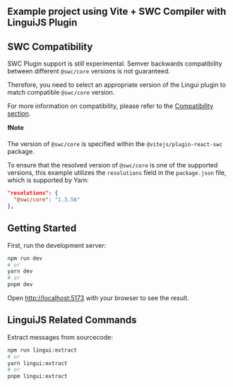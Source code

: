 ## Example project using Vite + SWC Compiler with LinguiJS Plugin

## SWC Compatibility
SWC Plugin support is still experimental. Semver backwards compatibility between different `@swc/core` versions is not guaranteed.

Therefore, you need to select an appropriate version of the Lingui plugin to match compatible `@swc/core` version.

For more information on compatibility, please refer to the [Compatibility section](https://github.com/lingui/swc-plugin#compatibility).

**❗️Note**

The version of `@swc/core` is specified within the `@vitejs/plugin-react-swc` package.

To ensure that the resolved version of `@swc/core` is one of the supported versions, this example utilizes the `resolutions` field in the `package.json` file, which is supported by Yarn:

```json
"resolutions": {
  "@swc/core": "1.3.56"
},
```

## Getting Started

First, run the development server:

```bash
npm run dev
# or
yarn dev
# or
pnpm dev
```

Open [http://localhost:5173](http://localhost:5173) with your browser to see the result.

## LinguiJS Related Commands

Extract messages from sourcecode:
```bash
npm run lingui:extract
# or
yarn lingui:extract
# or
pnpm lingui:extract
```
